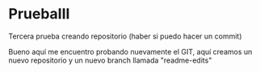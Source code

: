 # PruebaIII
Tercera prueba creando repositorio (haber si puedo hacer un commit)

Bueno aquí me encuentro probando nuevamente el GIT, aquí creamos un nuevo repositorio y un nuevo branch llamada "readme-edits"
